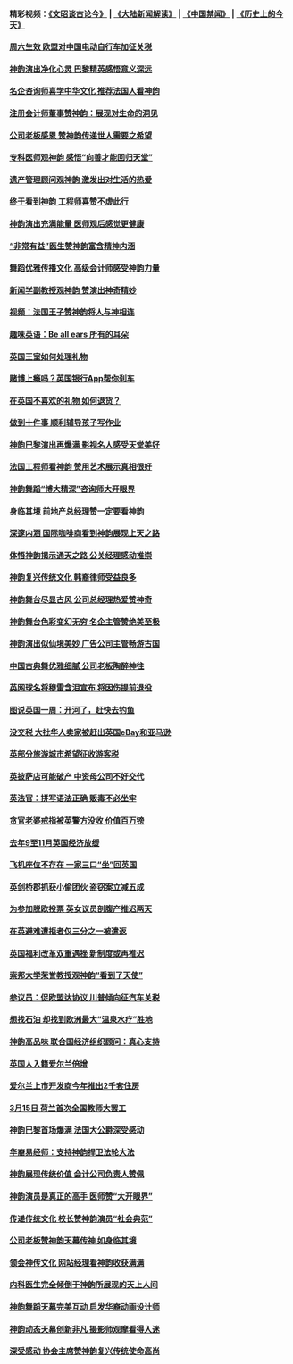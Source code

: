 #### 精彩视频：[《文昭谈古论今》](https://github.com/gfw-breaker/wenzhao/blob/master/README.md?t=01191831) | [《大陆新闻解读》](https://github.com/gfw-breaker/ntdtv-comedy/blob/master/README.md?t=01191831) | [《中国禁闻》](https://github.com/gfw-breaker/ntdtv-news/blob/master/README.md?t=01191831) | [《历史上的今天》](https://github.com/gfw-breaker/today-in-history/blob/master/README.md?t=01191831) 

#### [周六生效 欧盟对中国电动自行车加征关税](../pages/nsc974/n10987637.md?t=01191831) 

#### [神韵演出净化心灵 巴黎精英感悟意义深远](../pages/nsc974/n10987067.md?t=01191831) 

#### [名企咨询师喜学中华文化 推荐法国人看神韵](../pages/nsc974/n10987002.md?t=01191831) 

#### [注册会计师董事赞神韵：展现对生命的洞见](../pages/nsc974/n10986927.md?t=01191831) 

#### [公司老板感恩 赞神韵传递世人需要之希望](../pages/nsc974/n10986858.md?t=01191831) 

#### [专科医师观神韵 感悟“向善才能回归天堂”](../pages/nsc974/n10986837.md?t=01191831) 

#### [遗产管理顾问观神韵 激发出对生活的热爱](../pages/nsc974/n10986911.md?t=01191831) 

#### [终于看到神韵 工程师喜赞不虚此行](../pages/nsc974/n10986830.md?t=01191831) 

#### [神韵演出充满能量 医师观后感觉更健康](../pages/nsc974/n10986822.md?t=01191831) 

#### [“非常有益”医生赞神韵富含精神内涵](../pages/nsc974/n10986718.md?t=01191831) 

#### [舞蹈优雅传播文化 高级会计师感受神韵力量](../pages/nsc974/n10986710.md?t=01191831) 

#### [新闻学副教授观神韵 赞演出神奇精妙](../pages/nsc974/n10986613.md?t=01191831) 

#### [视频：法国王子赞神韵将人与神相连](../pages/nsc974/n10986413.md?t=01191831) 

#### [趣味英语：Be all ears 所有的耳朵](../pages/nsc974/n10985161.md?t=01191831) 

#### [英国王室如何处理礼物](../pages/nsc974/n10985131.md?t=01191831) 

#### [赌博上瘾吗？英国银行App帮你刹车](../pages/nsc974/n10985121.md?t=01191831) 

#### [在英国不喜欢的礼物 如何退货？](../pages/nsc974/n10985110.md?t=01191831) 

#### [做到十件事 顺利辅导孩子写作业](../pages/nsc974/n10985075.md?t=01191831) 

#### [神韵巴黎演出再爆满 影视名人感受天堂美好](../pages/nsc974/n10984954.md?t=01191831) 

#### [法国工程师看神韵 赞用艺术展示真相很好](../pages/nsc974/n10984640.md?t=01191831) 

#### [神韵舞蹈“博大精深”咨询师大开眼界](../pages/nsc974/n10984677.md?t=01191831) 

#### [身临其境 前地产总经理赞一定要看神韵](../pages/nsc974/n10984484.md?t=01191831) 

#### [深邃内涵 国际咖啡商看到神韵展现上天之路](../pages/nsc974/n10984529.md?t=01191831) 

#### [体悟神韵揭示通天之路 公关经理感动推崇](../pages/nsc974/n10984420.md?t=01191831) 

#### [神韵复兴传统文化 韩裔律师受益良多](../pages/nsc974/n10984336.md?t=01191831) 

#### [神韵舞台尽显古风 公司总经理热爱赞神奇](../pages/nsc974/n10984129.md?t=01191831) 

#### [神韵舞台色彩变幻无穷 名企主管赞绝美至极](../pages/nsc974/n10984123.md?t=01191831) 

#### [神韵演出似仙境美妙 广告公司主管畅游古国](../pages/nsc974/n10983955.md?t=01191831) 

#### [中国古典舞优雅细腻 公司老板陶醉神往](../pages/nsc974/n10983863.md?t=01191831) 

#### [英网球名将穆雷含泪宣布 将因伤提前退役](../pages/nsc974/n10983038.md?t=01191831) 

#### [图说英国一周：开河了，赶快去钓鱼](../pages/nsc974/n10983196.md?t=01191831) 

#### [没交税 大批华人卖家被赶出英国eBay和亚马逊](../pages/nsc974/n10983108.md?t=01191831) 

#### [英部分旅游城市希望征收游客税](../pages/nsc974/n10983104.md?t=01191831) 

#### [英披萨店可能破产 中资母公司不好交代](../pages/nsc974/n10983069.md?t=01191831) 

#### [英法官：拼写语法正确 贩毒不必坐牢](../pages/nsc974/n10983060.md?t=01191831) 

#### [贪官老婆戒指被英警方没收 价值百万镑](../pages/nsc974/n10983052.md?t=01191831) 

#### [去年9至11月英国经济放缓](../pages/nsc974/n10983032.md?t=01191831) 

#### [飞机座位不存在  一家三口“坐”回英国](../pages/nsc974/n10983023.md?t=01191831) 

#### [英剑桥郡抓获小偷团伙 盗窃案立减五成](../pages/nsc974/n10983009.md?t=01191831) 

#### [为参加脱欧投票 英女议员剖腹产推迟两天](../pages/nsc974/n10983001.md?t=01191831) 

#### [在英避难遭拒者仅三分之一被遣返](../pages/nsc974/n10982984.md?t=01191831) 

#### [英国福利改革双重遇挫 新制度或再推迟](../pages/nsc974/n10982948.md?t=01191831) 

#### [索邦大学荣誉教授观神韵“看到了天使”](../pages/nsc974/n10982933.md?t=01191831) 

#### [参议员：促欧盟达协议 川普倾向征汽车关税](../pages/nsc974/n10982456.md?t=01191831) 

#### [想找石油 却找到欧洲最大“温泉水疗”胜地](../pages/nsc974/n10982219.md?t=01191831) 

#### [神韵高品味 联合国经济组织顾问：真心支持](../pages/nsc974/n10982478.md?t=01191831) 

#### [英国人入籍爱尔兰倍增](../pages/nsc974/n10982160.md?t=01191831) 

#### [爱尔兰上市开发商今年推出2千套住房](../pages/nsc974/n10982096.md?t=01191831) 

#### [3月15日 荷兰首次全国教师大罢工](../pages/nsc974/n10982052.md?t=01191831) 

#### [神韵巴黎首场爆满 法国大公爵深受感动](../pages/nsc974/n10981627.md?t=01191831) 

#### [华裔易经师：支持神韵捍卫法轮大法](../pages/nsc974/n10981691.md?t=01191831) 

#### [神韵展现传统价值 会计公司负责人赞佩](../pages/nsc974/n10981655.md?t=01191831) 

#### [神韵演员是真正的高手 医师赞“大开眼界”](../pages/nsc974/n10981377.md?t=01191831) 

#### [传递传统文化 校长赞神韵演员“社会典范”](../pages/nsc974/n10981113.md?t=01191831) 

#### [公司老板赞神韵天幕传神 如身临其境](../pages/nsc974/n10981256.md?t=01191831) 

#### [领会神传文化 网站经理看神韵收获满满](../pages/nsc974/n10981047.md?t=01191831) 

#### [内科医生完全倾倒于神韵所展现的天上人间](../pages/nsc974/n10981123.md?t=01191831) 

#### [神韵舞蹈天幕完美互动 启发华裔动画设计师](../pages/nsc974/n10980923.md?t=01191831) 

#### [神韵动态天幕创新非凡 摄影师观摩看得入迷](../pages/nsc974/n10980852.md?t=01191831) 

#### [深受感动 协会主席赞神韵复兴传统使命高尚](../pages/nsc974/n10980758.md?t=01191831) 

